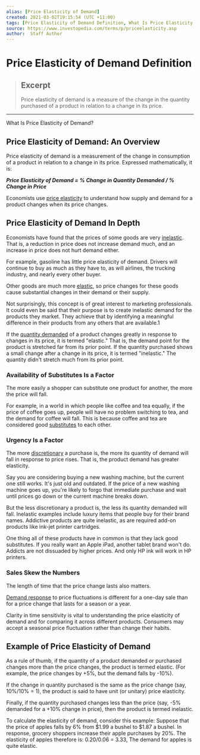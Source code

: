 ```yaml
---
alias: [Price Elasticity of Demand]
created: 2021-03-02T19:15:54 (UTC +11:00)
tags: [Price Elasticity of Demand Definition, What Is Price Elasticity of Demand?]
source: https://www.investopedia.com/terms/p/priceelasticity.asp
author:  Staff Author
---
```


# Price Elasticity of Demand Definition

> ## Excerpt
> Price elasticity of demand is a measure of the change in the quantity purchased of a product in relation to a change in its price.

---

What Is Price Elasticity of Demand?
## Price Elasticity of Demand: An Overview

Price elasticity of demand is a measurement of the change in consumption of a product in relation to a change in its price. Expressed mathematically, it is:

**_Price Elasticity of Demand = % Change in Quantity Demanded / % Change in Price_**

Economists use [price elasticity](https://www.investopedia.com/terms/e/elasticity.asp) to understand how supply and demand for a product changes when its price changes.

## Price Elasticity of Demand In Depth

Economists have found that the prices of some goods are very [inelastic](https://www.investopedia.com/terms/e/inelastic.asp). That is, a reduction in price does not increase demand much, and an increase in price does not hurt demand either.

For example, gasoline has little price elasticity of demand. Drivers will continue to buy as much as they have to, as will airlines, the trucking industry, and nearly every other buyer.

Other goods are much more [elastic](https://www.investopedia.com/terms/e/elastic.asp), so price changes for these goods cause substantial changes in their demand or their supply.

Not surprisingly, this concept is of great interest to marketing professionals. It could even be said that their purpose is to create inelastic demand for the products they market. They achieve that by identifying a meaningful difference in their products from any others that are available.1

If the [quantity demanded](https://www.investopedia.com/terms/q/quantitydemanded.asp) of a product changes greatly in response to changes in its price, it is termed "elastic." That is, the demand point for the product is stretched far from its prior point. If the quantity purchased shows a small change after a change in its price, it is termed "inelastic." The quantity didn't stretch much from its prior point. 

### Availability of Substitutes Is a Factor

The more easily a shopper can substitute one product for another, the more the price will fall.

For example, in a world in which people like coffee and tea equally, if the price of coffee goes up, people will have no problem switching to tea, and the demand for coffee will fall. This is because coffee and tea are considered good [substitutes](https://www.investopedia.com/terms/s/substitution-effect.asp) to each other.

### Urgency Is a Factor

The more [discretionary](https://www.investopedia.com/terms/d/discretionary-expense.asp) a purchase is, the more its quantity of demand will fall in response to price rises. That is, the product demand has greater elasticity.

Say you are considering buying a new washing machine, but the current one still works. It's just old and outdated. If the price of a new washing machine goes up, you're likely to forgo that immediate purchase and wait until prices go down or the current machine breaks down.

But the less discretionary a product is, the less its quantity demanded will fall. Inelastic examples include luxury items that people buy for their brand names. Addictive products are quite inelastic, as are required add-on products like ink-jet printer cartridges.

One thing all of these products have in common is that they lack good substitutes. If you really want an Apple iPad, another tablet brand won't do. Addicts are not dissuaded by higher prices. And only HP ink will work in HP printers.

### Sales Skew the Numbers

The length of time that the price change lasts also matters.

[Demand response](https://www.investopedia.com/ask/answers/040315/what-factors-influence-change-demand-elasticity.asp) to price fluctuations is different for a one-day sale than for a price change that lasts for a season or a year.

Clarity in time sensitivity is vital to understanding the price elasticity of demand and for comparing it across different products. Consumers may accept a seasonal price fluctuation rather than change their habits.

## Example of Price Elasticity of Demand

As a rule of thumb, if the quantity of a product demanded or purchased changes more than the price changes, the product is termed elastic. (For example, the price changes by +5%, but the demand falls by -10%).

If the change in quantity purchased is the same as the price change (say, 10%/10% = 1), the product is said to have unit (or unitary) price elasticity.

Finally, if the quantity purchased changes less than the price (say, -5% demanded for a +10% change in price), then the product is termed inelastic.

To calculate the elasticity of demand, consider this example: Suppose that the price of apples falls by 6% from $1.99 a bushel to $1.87 a bushel. In response, grocery shoppers increase their apple purchases by 20%. The elasticity of apples therefore is: 0.20/0.06 = 3.33, The demand for apples is quite elastic.
